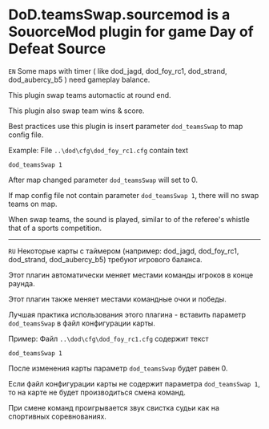 # DoD.teamsSwap.sourcemod is a SouorceMod plugin for game Day of Defeat Source

```EN``` Some maps with timer ( like dod_jagd, dod_foy_rc1, dod_strand, dod_aubercy_b5 ) need gameplay balance.

This plugin swap teams automactic at round end.

This plugin also swap team wins & score.

Best practices use this plugin is insert parameter `dod_teamsSwap` to map config file. 

Example: File `..\dod\cfg\dod_foy_rc1.cfg` contain text
```
dod_teamsSwap 1
```

After map changed parameter `dod_teamsSwap` will set to 0.

If map config file not contain parameter `dod_teamsSwap 1`, there will no swap teams on map.

When swap teams, the sound is played, similar to of the referee's whistle  that of a sports competition.

---
```RU``` Некоторые карты с таймером (например: dod_jagd, dod_foy_rc1, dod_strand, dod_aubercy_b5) требуют игрового баланса.

Этот плагин автоматически меняет местами команды игроков в конце раунда.

Этот плагин также меняет местами командные очки и победы.

Лучшая практика использования этого плагина - вставить параметр `dod_teamsSwap` в файл конфигурации карты.

Пример: Файл `..\dod\cfg\dod_foy_rc1.cfg` содержит текст
```
dod_teamsSwap 1
```
После изменения карты параметр `dod_teamsSwap` будет равен 0.

Если файл конфигурации карты не содержит параметра `dod_teamsSwap 1`, то на карте не будет производиться смена команд.

При смене команд проигрывается звук свистка судьи  как на спортивных соревнованиях.
